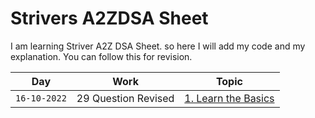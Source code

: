 # Strivers A2ZDSA Sheet
I am learning Striver A2Z DSA Sheet. so here I will add my code and my explanation. You can follow this for revision. 

|Day|Work|Topic|
|:--------:|:--------:|:--------:|
|```16-10-2022```| 29 Question Revised | [1. Learn the Basics](https://github.com/maityamit/Strivers-A2Z-DSA-Sheet/tree/master/001%20Learn%20the%20basics) |
